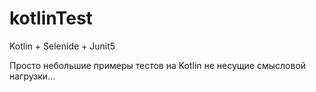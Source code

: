 # kotlinTest
Kotlin + Selenide + Junit5

Просто небольшие примеры тестов на Kotlin не несущие смысловой нагрузки...
